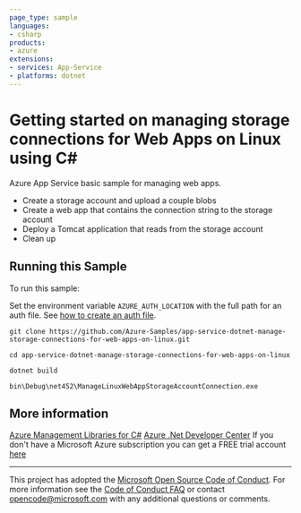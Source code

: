 ```yaml
---
page_type: sample
languages:
- csharp
products:
- azure
extensions:
- services: App-Service
- platforms: dotnet
---
```


# Getting started on managing storage connections for Web Apps on Linux using C# #

 Azure App Service basic sample for managing web apps.
  - Create a storage account and upload a couple blobs
  - Create a web app that contains the connection string to the storage account
  - Deploy a Tomcat application that reads from the storage account
  - Clean up


## Running this Sample ##

To run this sample:

Set the environment variable `AZURE_AUTH_LOCATION` with the full path for an auth file. See [how to create an auth file](https://github.com/Azure/azure-libraries-for-net/blob/master/AUTH.md).

    git clone https://github.com/Azure-Samples/app-service-dotnet-manage-storage-connections-for-web-apps-on-linux.git

    cd app-service-dotnet-manage-storage-connections-for-web-apps-on-linux

    dotnet build

    bin\Debug\net452\ManageLinuxWebAppStorageAccountConnection.exe

## More information ##

[Azure Management Libraries for C#](https://github.com/Azure/azure-sdk-for-net/tree/Fluent)
[Azure .Net Developer Center](https://azure.microsoft.com/en-us/develop/net/)
If you don't have a Microsoft Azure subscription you can get a FREE trial account [here](http://go.microsoft.com/fwlink/?LinkId=330212)

---

This project has adopted the [Microsoft Open Source Code of Conduct](https://opensource.microsoft.com/codeofconduct/). For more information see the [Code of Conduct FAQ](https://opensource.microsoft.com/codeofconduct/faq/) or contact [opencode@microsoft.com](mailto:opencode@microsoft.com) with any additional questions or comments.